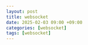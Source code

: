 ```yaml
---
layout: post
title: websocket
date: 2025-02-03 09:00 +09:00
categories: [websocket]
tags: [websocket]     
---
```


